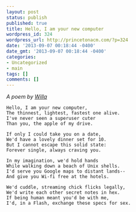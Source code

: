 ```yaml
---
layout: post
status: publish
published: true
title: Hello, I am your new computer
wordpress_id: 324
wordpress_url: http://princetonacm.com/?p=324
date: '2013-09-07 00:18:44 -0400'
date_gmt: '2013-09-07 00:18:44 -0400'
categories:
- Uncategorized
- main
tags: []
comments: []
---
```

<p><em>A poem by <a href="http://www.willa.me/">Willa</a></em></p>
<p><code>Hello, I am your new computer,</code><br />
<code>The thinnest, lightest, fastest one alive.</code><br />
<code>I've never seen a superuser cuter</code><br />
<code>Than you, the apple of my drive.</code></p>
<p><code>If only I could take you on a date,</code><br />
<code>We'd have a lovely dinner set for 10.</code><br />
<code>But I cannot escape this solid state:</code><br />
<code>Forever single, always craving you.</code></p>
<p><code>In my imagination, we'd hold hands</code><br />
<code>While walking down a beach of Unix shells.</code><br />
<code>I'd serve you Google maps to distant lands--</code><br />
<code>And give you Wi-fi free at the hotels.</code></p>
<p><code>We'd cuddle, streaming chick flicks legally,</code><br />
<code>We'd write each other secret notes in hex.</code><br />
<code>If being human meant you'd be with me,</code><br />
<code>I'd, in a Flash, exchange these specs for sex.</code></p>

